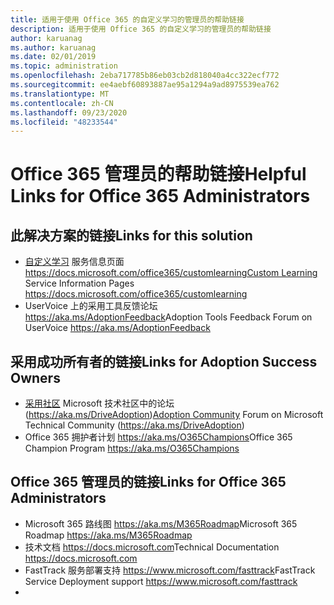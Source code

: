 ```yaml
---
title: 适用于使用 Office 365 的自定义学习的管理员的帮助链接
description: 适用于使用 Office 365 的自定义学习的管理员的帮助链接
author: karuanag
ms.author: karuanag
ms.date: 02/01/2019
ms.topic: administration
ms.openlocfilehash: 2eba717785b86eb03cb2d818040a4cc322ecf772
ms.sourcegitcommit: ee4aebf60893887ae95a1294a9ad8975539ea762
ms.translationtype: MT
ms.contentlocale: zh-CN
ms.lasthandoff: 09/23/2020
ms.locfileid: "48233544"
---
```

# <a name="helpful-links-for-office-365-administrators"></a><span data-ttu-id="2d781-103">Office 365 管理员的帮助链接</span><span class="sxs-lookup"><span data-stu-id="2d781-103">Helpful Links for Office 365 Administrators</span></span>

## <a name="links-for-this-solution"></a><span data-ttu-id="2d781-104">此解决方案的链接</span><span class="sxs-lookup"><span data-stu-id="2d781-104">Links for this solution</span></span>

- <span data-ttu-id="2d781-105">[自定义学习](https://docs.microsoft.com/office365/customlearning) 服务信息页面 https://docs.microsoft.com/office365/customlearning</span><span class="sxs-lookup"><span data-stu-id="2d781-105">[Custom Learning](https://docs.microsoft.com/office365/customlearning) Service Information Pages https://docs.microsoft.com/office365/customlearning</span></span>
- <span data-ttu-id="2d781-106">UserVoice 上的采用工具反馈论坛 https://aka.ms/AdoptionFeedback</span><span class="sxs-lookup"><span data-stu-id="2d781-106">Adoption Tools Feedback Forum on UserVoice https://aka.ms/AdoptionFeedback</span></span> 

## <a name="links-for-adoption-success-owners"></a><span data-ttu-id="2d781-107">采用成功所有者的链接</span><span class="sxs-lookup"><span data-stu-id="2d781-107">Links for Adoption Success Owners</span></span>
- <span data-ttu-id="2d781-108">[采用社区](https://aka.ms/DriveAdoption) Microsoft 技术社区中的论坛 (https://aka.ms/DriveAdoption)</span><span class="sxs-lookup"><span data-stu-id="2d781-108">[Adoption Community](https://aka.ms/DriveAdoption) Forum on Microsoft Technical Community (https://aka.ms/DriveAdoption)</span></span>
- <span data-ttu-id="2d781-109">Office 365 拥护者计划 https://aka.ms/O365Champions</span><span class="sxs-lookup"><span data-stu-id="2d781-109">Office 365 Champion Program https://aka.ms/O365Champions</span></span> 

## <a name="links-for-office-365-administrators"></a><span data-ttu-id="2d781-110">Office 365 管理员的链接</span><span class="sxs-lookup"><span data-stu-id="2d781-110">Links for Office 365 Administrators</span></span>
- <span data-ttu-id="2d781-111">Microsoft 365 路线图 https://aka.ms/M365Roadmap</span><span class="sxs-lookup"><span data-stu-id="2d781-111">Microsoft 365 Roadmap https://aka.ms/M365Roadmap</span></span>
- <span data-ttu-id="2d781-112">技术文档 https://docs.microsoft.com</span><span class="sxs-lookup"><span data-stu-id="2d781-112">Technical Documentation https://docs.microsoft.com</span></span>
- <span data-ttu-id="2d781-113">FastTrack 服务部署支持 https://www.microsoft.com/fasttrack</span><span class="sxs-lookup"><span data-stu-id="2d781-113">FastTrack Service Deployment support https://www.microsoft.com/fasttrack</span></span>
- 
